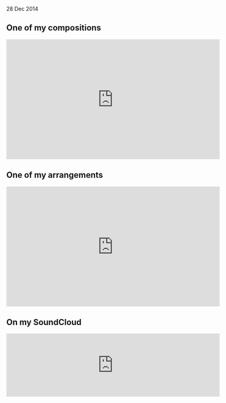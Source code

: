 28 Dec 2014

One of my compositions
----------------------
<div class="youtube-container">
  <iframe id="YouTube" width="560" height="315"
    src="http://www.youtube.com/embed/ZmermNhhIRs"
    frameborder="0" allowfullscreen>
  </iframe>
</div>

One of my arrangements
----------------------
<div class="youtube-container">
  <iframe id="YouTube" width="560" height="315"
    src="http://www.youtube.com/embed/nfh-WRqh0iw"
    frameborder="0" allowfullscreen>
  </iframe>
</div>

On my SoundCloud
----------------
<iframe width="560" height="166" scrolling="no" frameborder="no"
src="https://w.soundcloud.com/player/?url=https%3A//api.soundcloud.com/tracks/235846727&amp;color=ff5500&amp;auto_play=false&amp;hide_related=false&amp;show_comments=true&amp;show_user=true&amp;show_reposts=false"></iframe>
